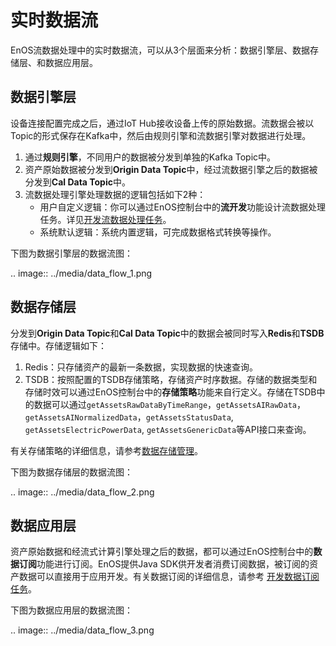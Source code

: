 # 实时数据流

EnOS流数据处理中的实时数据流，可以从3个层面来分析：数据引擎层、数据存储层、和数据应用层。

## 数据引擎层

设备连接配置完成之后，通过IoT Hub接收设备上传的原始数据。流数据会被以Topic的形式保存在Kafka中，然后由规则引擎和流数据引擎对数据进行处理。

1. 通过**规则引擎**，不同用户的数据被分发到单独的Kafka Topic中。
2. 资产原始数据被分发到**Origin Data Topic**中，经过流数据引擎之后的数据被分发到**Cal Data Topic**中。
3. 流数据处理引擎处理数据的逻辑包括如下2种：
   - 用户自定义逻辑：你可以通过EnOS控制台中的**流开发**功能设计流数据处理任务。详见[开发流数据处理任务](/docs/data-asset/zh_CN/latest/howto/stream/index.html)。
   - 系统默认逻辑：系统内置逻辑，可完成数据格式转换等操作。

下图为数据引擎层的数据流图：

.. image:: ../media/data_flow_1.png

## 数据存储层

分发到**Origin Data Topic**和**Cal Data Topic**中的数据会被同时写入**Redis**和**TSDB**存储中。存储逻辑如下：

1. Redis：只存储资产的最新一条数据，实现数据的快速查询。
2. TSDB：按照配置的TSDB存储策略，存储资产时序数据。存储的数据类型和存储时效可以通过EnOS控制台中的**存储策略**功能来自行定义。存储在TSDB中的数据可以通过`getAssetsRawDataByTimeRange`，`getAssetsAIRawData`， `getAssetsAINormalizedData`，`getAssetsStatusData`, `getAssetsElectricPowerData`, `getAssetsGenericData`等API接口来查询。

有关存储策略的详细信息，请参考[数据存储管理](/docs/data-asset/zh_CN/latest/howto/storage/index.html)。

下图为数据存储层的数据流图：

.. image:: ../media/data_flow_2.png

<!--

分发到**Origin Data Topic**和**Cal Data Topic**中的数据会被同时写入**Redis**、**TSDB**、和**Archive**存储中。存储逻辑如下：

1. Redis：只存储资产的最新一条数据，实现数据的快速查询。
2. TSDB：按照配置的TSDB存储策略，存储资产时序数据。存储的数据类型和存储时效可以通过EnOS控制台中的**存储策略**功能来自行定义。存储在TSDB中的数据可以通过`getAssetsRawDataByTimeRange`，`getAssetsAIRawData`， `getAssetsAINormalizedData`，`getAssetsStatusData`, `getAssetsElectricPowerData`, `getAssetsGenericData`等API接口来查询。
3. Archive：按照配置的Archive存储策略，归档资产数据。归档存储的数据源、文件属性、归档的存储系统和路径可以通过EnOS控制台中的**存储策略**功能来自行定义。

有关存储策略的详细信息，请参考[数据存储管理](/docs/data-asset/zh_CN/latest/howto/storage/index.html)。

下图为数据存储层的数据流图：

.. image:: ../media/data_flow_2.png

-->

## 数据应用层

资产原始数据和经流式计算引擎处理之后的数据，都可以通过EnOS控制台中的**数据订阅**功能进行订阅。EnOS提供Java SDK供开发者消费订阅数据，被订阅的资产数据可以直接用于应用开发。有关数据订阅的详细信息，请参考 [开发数据订阅任务](/docs/data-asset/zh_CN/latest/howto/obtain/managing_data_subscription.html)。

下图为数据应用层的数据流图：

.. image:: ../media/data_flow_3.png

<!--end-->
